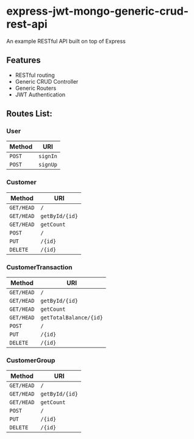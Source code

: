 # express-jwt-mongo-generic-crud-rest-api

An example RESTful API built on top of Express

## Features

- RESTful routing
- Generic CRUD Controller
- Generic Routers
- JWT Authentication

## Routes List:

### User

| Method     | URI                               |
|------------|-----------------------------------|
| `POST`     | `signIn`                          | 
| `POST`     | `signUp`                          | 

### Customer

| Method     | URI                               | 
|------------|-----------------------------------|
| `GET/HEAD` | `/`                               | 
| `GET/HEAD` | `getById/{id}`                    | 
| `GET/HEAD` | `getCount`                        | 
| `POST`     | `/`                               |
| `PUT`      | `/{id}`                           | 
| `DELETE`   | `/{id}`                           | 

### CustomerTransaction

| Method     | URI                               | 
|------------|-----------------------------------|
| `GET/HEAD` | `/`                               | 
| `GET/HEAD` | `getById/{id}`                    | 
| `GET/HEAD` | `getCount`                        | 
| `GET/HEAD` | `getTotalBalance/{id}`            | 
| `POST`     | `/`                               |
| `PUT`      | `/{id}`                           | 
| `DELETE`   | `/{id}`                           |

### CustomerGroup

| Method     | URI                               | 
|------------|-----------------------------------|
| `GET/HEAD` | `/`                               | 
| `GET/HEAD` | `getById/{id}`                    | 
| `GET/HEAD` | `getCount`                        | 
| `POST`     | `/`                               |
| `PUT`      | `/{id}`                           | 
| `DELETE`   | `/{id}`                           |
